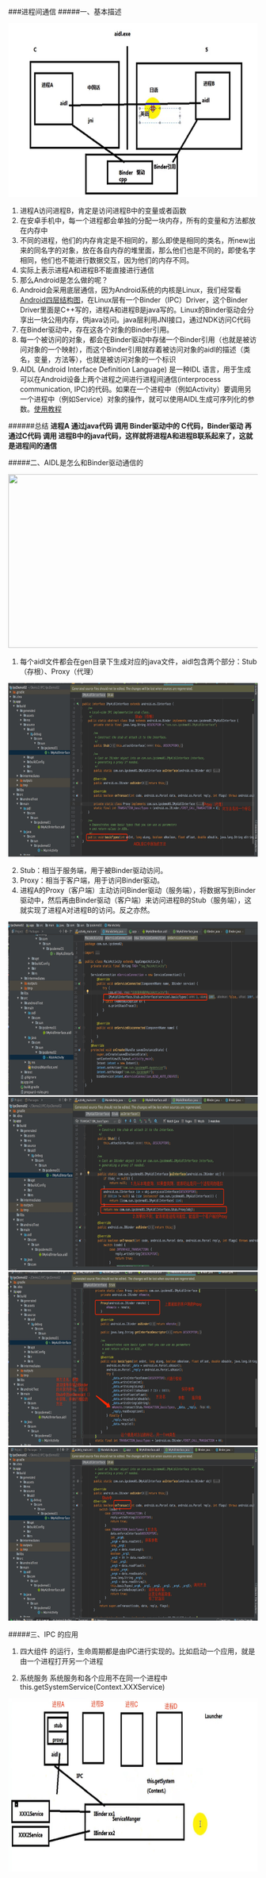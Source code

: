 ###进程间通信
#####一、基本描述

<img src ="https://github.com/langsun/Learn/blob/master/zimage/ipc/IPC01.jpg" width = "600" height = "350">

1. 进程A访问进程B，肯定是访问进程B中的变量或者函数
2. 在安卓手机中，每一个进程都会单独的分配一块内存，所有的变量和方法都放在内存中
3. 不同的进程，他们的内存肯定是不相同的，那么即使是相同的类名，所new出来的同名字的对象，放在各自内存的堆里面，那么他们也是不同的，即使名字相同，他们也不能进行数据交互，因为他们的内存不同。
4. 实际上表示进程A和进程B不能直接进行通信
5. 那么Android是怎么做的呢？
6. Android会采用底层通信，因为Android系统的内核是Linux，我们经常看[Android四层结构图](https://www.cnblogs.com/yinrw/p/10694178.html)，在Linux层有一个Binder（IPC）Driver，这个Binder Driver里面是C++写的，进程A和进程B是java写的。Linux的Binder驱动会分享出一块公用内存，供java访问。java层利用JNI接口，通过NDK访问C代码
7. 在Binder驱动中，存在这各个对象的Binder引用。
8. 每一个被访问的对象，都会在Binder驱动中存储一个Binder引用（也就是被访问对象的一个映射），而这个Binder引用就存着被访问对象的aidl的描述（类名，变量，方法等），也就是被访问对象的一个标识
9. AIDL (Android Interface Definition Language) 是一种IDL 语言，用于生成可以在Android设备上两个进程之间进行进程间通信(interprocess communication, IPC)的代码。如果在一个进程中（例如Activity）要调用另一个进程中（例如Service）对象的操作，就可以使用AIDL生成可序列化的参数。[使用教程](https://zhuanlan.zhihu.com/p/31460556)


######总结
**进程A 通过java代码  调用 Binder驱动中的 C代码，Binder驱动 再通过C代码 调用 进程B中的java代码，这样就将进程A和进程B联系起来了，这就是进程间的通信**

#####二、AIDL是怎么和Binder驱动通信的

<img src ="https://github.com/langsun/Learn/blob/master/zimage/ipc/IPC02
.jpg" width = "600" height = "350">

1. 每个aidl文件都会在gen目录下生成对应的java文件，aidl包含两个部分：Stub（存根）、Proxy（代理）
<img src ="https://github.com/langsun/Learn/blob/master/zimage/ipc/IPC08.jpg" width = "600" height = "350">

2. Stub：相当于服务端，用于被Binder驱动访问。
3. Proxy：相当于客户端，用于访问Binder驱动。
4. 进程A的Proxy（客户端）主动访问Binder驱动（服务端），将数据写到Binder驱动中，然后再由Binder驱动（客户端）来访问进程B的Stub（服务端），这就实现了进程A对进程B的访问。反之亦然。
<img src ="https://github.com/langsun/Learn/blob/master/zimage/ipc/IPC04.jpg" width = "600" height = "350">
<img src ="https://github.com/langsun/Learn/blob/master/zimage/ipc/IPC05.jpg" width = "600" height = "350">
<img src ="https://github.com/langsun/Learn/blob/master/zimage/ipc/IPC06.jpg" width = "600" height = "350">
<img src ="https://github.com/langsun/Learn/blob/master/zimage/ipc/IPC07.jpg" width = "600" height = "350">

#####三、IPC 的应用
1. 四大组件 的运行，生命周期都是由IPC进行实现的。比如启动一个应用，就是由一个进程打开另一个进程

2. 系统服务     系统服务和各个应用不在同一个进程中   this.getSystemService(Context.XXXService) 
<img src ="https://github.com/langsun/Learn/blob/master/zimage/ipc/IPC03.jpg" width = "600" height = "350">